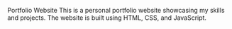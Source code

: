 <h>Portfolio Website</h>
This is a personal portfolio website showcasing my skills and projects. The website is built using HTML, CSS, and JavaScript.
